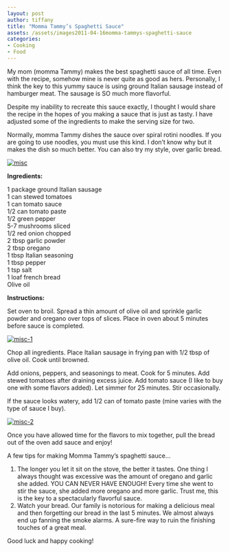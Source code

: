 ```yaml
---
layout: post
author: tiffany
title: "Momma Tammy’s Spaghetti Sauce"
assets: /assets/images2011-04-16momma-tammys-spaghetti-sauce
categories: 
- Cooking
- Food
---
```


My mom (momma Tammy) makes the best spaghetti sauce of all time. Even with the recipe, somehow mine is never quite as good as hers. Personally, I think the key to this yummy sauce is using ground Italian sausage instead of hamburger meat. The sausage is SO much more flavorful.

Despite my inability to recreate this sauce exactly, I thought I would share the recipe in the hopes of you making a sauce that is just as tasty. I have adjusted some of the ingredients to make the serving size for two.

Normally, momma Tammy dishes the sauce over spiral rotini noodles. If you are going to use noodles, you must use this kind. I don’t know why but it makes the dish so much better. You can also try my style, over garlic bread.

[![](jekyll_uploads/2011/04/misc-575x431.jpg "misc")](http://www.sweetpeonies.com/2011/04/momma-tammys-spaghetti-sauce/misc/)

**Ingredients:**

1 package ground Italian sausage  
1 can stewed tomatoes  
1 can tomato sauce  
1/2 can tomato paste  
1/2 green pepper  
5-7 mushrooms sliced  
1/2 red onion chopped  
2 tbsp garlic powder  
2 tbsp oregano  
1 tbsp Italian seasoning  
1 tbsp pepper  
1 tsp salt  
1 loaf french bread  
Olive oil

**Instructions:**

Set oven to broil. Spread a thin amount of olive oil and sprinkle garlic powder and oregano over tops of slices. Place in oven about 5 minutes before sauce is completed.

[![](jekyll_uploads/2011/04/misc-1-575x431.jpg "misc-1")](http://www.sweetpeonies.com/2011/04/momma-tammys-spaghetti-sauce/misc-1/)

Chop all ingredients. Place Italian sausage in frying pan with 1/2 tbsp of olive oil. Cook until browned.

Add onions, peppers, and seasonings to meat. Cook for 5 minutes. Add stewed tomatoes after draining excess juice. Add tomato sauce (I like to buy one with some flavors added). Let simmer for 25 minutes. Stir occasionally.

If the sauce looks watery, add 1/2 can of tomato paste (mine varies with the type of sauce I buy).

[![](jekyll_uploads/2011/04/misc-2-575x431.jpg "misc-2")](http://www.sweetpeonies.com/2011/04/momma-tammys-spaghetti-sauce/misc-2/)

Once you have allowed time for the flavors to mix together, pull the bread out of the oven add sauce and enjoy!

A few tips for making Momma Tammy’s spaghetti sauce…

1.  The longer you let it sit on the stove, the better it tastes. One thing I always thought was excessive was the amount of oregano and garlic she added. YOU CAN NEVER HAVE ENOUGH! Every time she went to stir the sauce, she added more oregano and more garlic. Trust me, this is the key to a spectacularly flavorful sauce.
2.  Watch your bread. Our family is notorious for making a delicious meal and then forgetting our bread in the last 5 minutes. We almost always end up fanning the smoke alarms. A sure-fire way to ruin the finishing touches of a great meal.

Good luck and happy cooking!
